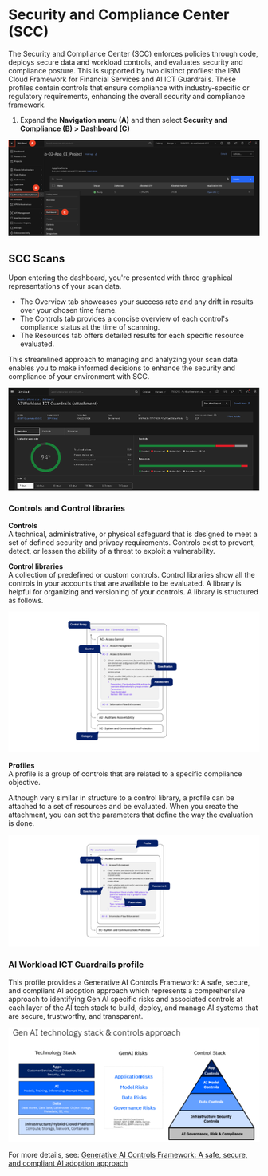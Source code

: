 # Security and Compliance Center (SCC)

The Security and Compliance Center (SCC) enforces policies through code, deploys secure data and workload controls, and evaluates security and compliance posture. This is supported by two distinct profiles: the IBM Cloud Framework for Financial Services and AI ICT Guardrails. These profiles contain controls that ensure compliance with industry-specific or regulatory requirements, enhancing the overall security and compliance framework.

1. Expand the **Navigation menu (A)** and then select **Security and Compliance (B) > Dashboard (C)**

![alt text](../images/1.7.1.png)

## SCC Scans

Upon entering the dashboard, you're presented with three graphical representations of your scan data.
* The Overview tab showcases your success rate and any drift in results over your chosen time frame.
* The Controls tab provides a concise overview of each control's compliance status at the time of scanning.
* The Resources tab offers detailed results for each specific resource evaluated.

This streamlined approach to managing and analyzing your scan data enables you to make informed decisions to enhance the security and compliance of your environment with SCC.

[comment]: <> (1.7.1-a)

![alt text](../images/1.7.1-a.png)

### Controls and Control libraries 
**Controls** <br>
A technical, administrative, or physical safeguard that is designed to meet a set of defined security and privacy requirements. Controls exist to prevent, detect, or lessen the ability of a threat to exploit a vulnerability.

**Control libraries** <br>
A collection of predefined or custom controls. Control libraries show all the controls in your accounts that are available to be evaluated. A library is helpful for organizing and versioning of your controls. A library is structured as follows.

[comment]: <> (1.7.1-b)

![alt text](../images/1.7.1-b.png)

**Profiles** <br>
A profile is a group of controls that are related to a specific compliance objective.

Although very similar in structure to a control library, a profile can be attached to a set of resources and be evaluated. When you create the attachment, you can set the parameters that define the way the evaluation is done.

[comment]: <> (1.7.1-c)

![alt text](../images/1.7.1-c.png)

### AI Workload ICT Guardrails profile

This profile provides a Generative AI Controls Framework: A safe, secure, and compliant AI adoption approach which represents a comprehensive approach to identifying Gen AI specific risks and associated controls at each layer of the AI tech stack to build, deploy, and manage AI systems that are secure, trustworthy, and transparent.

[comment]: <> (1.7.1-d)

![alt text](../images/1.7.1-d.png)

For more details, see: [Generative AI Controls Framework: A safe, secure, and compliant AI adoption approach](https://ibm.biz/genaiwhitepaper)